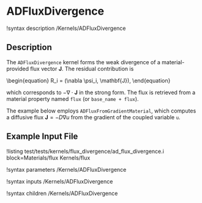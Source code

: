 # ADFluxDivergence

!syntax description /Kernels/ADFluxDivergence

## Description

The `ADFluxDivergence` kernel forms the weak divergence of a material-provided
flux vector $\mathbf{J}$. The residual contribution is

\begin{equation}
R_i = (\nabla \psi_i, \mathbf{J}),
\end{equation}

which corresponds to $-\nabla \cdot \mathbf{J}$ in the strong form. The flux is
retrieved from a material property named `flux` (or `base_name + flux`).

The example below employs `ADFluxFromGradientMaterial`, which computes a diffusive
flux $\mathbf{J} = -D\nabla u$ from the gradient of the coupled variable `u`.

## Example Input File

!listing test/tests/kernels/flux_divergence/ad_flux_divergence.i block=Materials/flux Kernels/flux

!syntax parameters /Kernels/ADFluxDivergence

!syntax inputs /Kernels/ADFluxDivergence

!syntax children /Kernels/ADFluxDivergence
